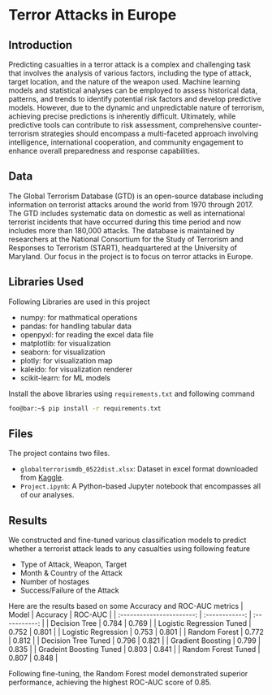 # Terror Attacks in Europe

## Introduction

Predicting casualties in a terror attack is a complex and challenging task that involves the analysis of various factors, including the type of attack, target location, and the nature of the weapon used. Machine learning models and statistical analyses can be employed to assess historical data, patterns, and trends to identify potential risk factors and develop predictive models. However, due to the dynamic and unpredictable nature of terrorism, achieving precise predictions is inherently difficult. Ultimately, while predictive tools can contribute to risk assessment, comprehensive counter-terrorism strategies should encompass a multi-faceted approach involving intelligence, international cooperation, and community engagement to enhance overall preparedness and response capabilities.

## Data

The Global Terrorism Database (GTD) is an open-source database including information on terrorist attacks around the world from 1970 through 2017. The GTD includes systematic data on domestic as well as international terrorist incidents that have occurred during this time period and now includes more than 180,000 attacks. The database is maintained by researchers at the National Consortium for the Study of Terrorism and Responses to Terrorism (START), headquartered at the University of Maryland. Our focus in the project is to focus on terror attacks in Europe.

## Libraries Used

Following Libraries are used in this project

- numpy: for mathmatical operations
- pandas: for handling tabular data
- openpyxl: for reading the excel data file
- matplotlib: for visualization
- seaborn: for visualization
- plotly: for visualization map
- kaleido: for visualization renderer
- scikit-learn: for ML models

Install the above libraries using `requirements.txt` and following command

```sh
foo@bar:~$ pip install -r requirements.txt
```

## Files

The project contains two files.

- `globalterrorismdb_0522dist.xlsx`: Dataset in excel format downloaded from [Kaggle](https://www.kaggle.com/datasets/START-UMD/gtd).
- `Project.ipynb`: A Python-based Jupyter notebook that encompasses all of our analyses.

## Results

We constructed and fine-tuned various classification models to predict whether a terrorist attack leads to any casualties using following feature

- Type of Attack, Weapon, Target
- Month & Country of the Attack
- Number of hostages
- Success/Failure of the Attack

Here are the results based on some Accuracy and ROC-AUC metrics
| Model | Accuracy | ROC-AUC |
| :-----------------------: | :------------: | :-----------: |
| Decision Tree | 0.784 | 0.769 |
| Logistic Regression Tuned | 0.752 | 0.801 |
| Logistic Regression | 0.753 | 0.801 |
| Random Forest | 0.772 | 0.812 |
| Decision Tree Tuned | 0.796 | 0.821 |
| Gradient Boosting | 0.799 | 0.835 |
| Gradeint Boosting Tuned | 0.803 | 0.841 |
| Random Forest Tuned | 0.807 | 0.848 |

Following fine-tuning, the Random Forest model demonstrated superior performance, achieving the highest ROC-AUC score of 0.85.
